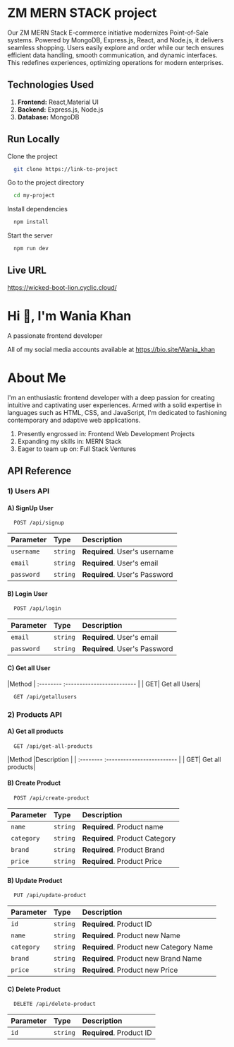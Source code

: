
# ZM MERN STACK project

Our ZM MERN Stack E-commerce initiative modernizes Point-of-Sale systems. Powered by MongoDB, Express.js, React, and Node.js, it delivers seamless shopping. Users easily explore and order while our tech ensures efficient data handling, smooth communication, and dynamic interfaces. This redefines experiences, optimizing operations for modern enterprises.


## Technologies Used
1.  **Frontend:** React,Material UI
2. **Backend:** Express.js, Node.js
3. **Database:** MongoDB


## Run Locally

Clone the project

```bash
  git clone https://link-to-project
```

Go to the project directory

```bash
  cd my-project
```

Install dependencies

```bash
  npm install
```

Start the server

```bash
  npm run dev
```



##  Live URL

https://wicked-boot-lion.cyclic.cloud/



#  Hi 👋, I'm Wania Khan
A passionate frontend developer

All of my social media accounts available at https://bio.site/Wania_khan


# About Me

I'm an enthusiastic frontend developer with a deep passion for creating intuitive and captivating user experiences. Armed with a solid expertise in languages such as HTML, CSS, and JavaScript, I'm dedicated to fashioning contemporary and adaptive web applications.

1. Presently engrossed in: Frontend Web Development Projects
2. Expanding my skills in: MERN Stack
3. Eager to team up on: Full Stack Ventures



## API Reference
### 1) Users API
#### A) SignUp User

```http
  POST /api/signup
```

| Parameter | Type     | Description                |
| :-------- | :------- | :------------------------- |
| `username` | `string` | **Required**. User's username |
| `email` | `string` | **Required**. User's email |
| `password` | `string` | **Required**. User's Password |

#### B) Login User

```http
  POST /api/login
```

| Parameter | Type     | Description                |
| :-------- | :------- | :------------------------- |
| `email` | `string` | **Required**. User's email |
| `password` | `string` | **Required**. User's Password |

#### C) Get all User
|Method | :-------- :------------------------- | | GET| Get all Users|
```http
  GET /api/getallusers
```

### 2) Products API
#### A) Get all products

```http
  GET /api/get-all-products
```
|Method |Description | | :-------- :------------------------- | | GET| Get all products|

#### B) Create Product

```http
  POST /api/create-product
```
| Parameter | Type     | Description                |
| :-------- | :------- | :------------------------- |
| `name` | `string` | **Required**. Product name |
| `category` | `string` | **Required**. Product Category |
| `brand` | `string` | **Required**. Product Brand|
| `price` | `string` | **Required**. Product Price|


#### B) Update Product


```http
  PUT /api/update-product
```
| Parameter | Type     | Description                |
| :-------- | :------- | :------------------------- |
| `id` | `string` | **Required**. Product ID |
| `name` | `string` | **Required**. Product new Name |
| `category` | `string` | **Required**. Product new Category Name|
| `brand` | `string` | **Required**. Product new Brand Name|
| `price` | `string` | **Required**. Product new Price|

#### C) Delete Product


```http
  DELETE /api/delete-product
```
| Parameter | Type     | Description                |
| :-------- | :------- | :------------------------- |
| `id` | `string` | **Required**. Product ID |








